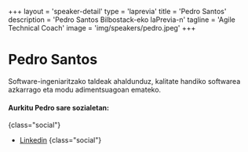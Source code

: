 +++
layout = 'speaker-detail'
type = 'laprevia'
title = 'Pedro Santos'
description = 'Pedro Santos Bilbostack-eko laPrevia-n'
tagline = 'Agile Technical Coach'
image = 'img/speakers/pedro.jpeg'
+++

# Pedro Santos

Software-ingeniaritzako taldeak ahaldunduz, kalitate handiko softwarea azkarrago eta modu adimentsuagoan emateko.

#### Aurkitu Pedro sare sozialetan:

{class="social"}

- [Linkedin](https://www.linkedin.com/in/pedros/)
  {class="social"}
